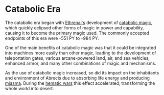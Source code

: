 # Catabolic Era

The catabolic era began with [Ethrenal's](../../inhabitants/figures/ethrenal.md) development of [catabolic magic](../../magic.md#catabolic), which quickly eclipsed other forms of magic in power and capability, causing it to become the primary magic used. The commonly accepted endpoints of this era were -551 PY to -984 PY.

One of the main benefits of catabolic magic was that it could be integrated into machines more easily than other magic, leading to the development of teleportation gates, various arcane-powered land, air, and sea vehicles, enhanced armor, and many other combinations of magic and mechanisms.

As the use of catabolic magic increased, so did its impact on the inhabitants and environment of Abrecis due to absorbing life energy and producing [miasma](../../miasma.md). During the [hematic wars](../wars/introduction.md#hematic-wars) this effect accelerated, transforming the whole world into desert. 